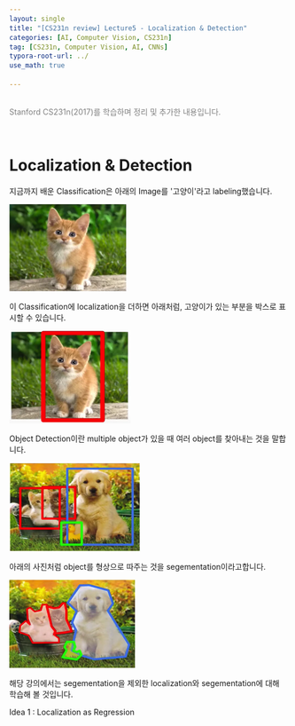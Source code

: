 ```yaml
---
layout: single
title: "[CS231n review] Lecture5 - Localization & Detection"
categories: [AI, Computer Vision, CS231n]
tag: [CS231n, Computer Vision, AI, CNNs]
typora-root-url: ../
use_math: true

---
```


<br><font color=gray>Stanford CS231n(2017)를 학습하며 정리 및 추가한 내용입니다.</font> <br>

<br>

# Localization & Detection



지금까지 배운 Classification은 아래의 Image를 '고양이'라고 labeling했습니다.

<img src="/images/2024-02-11-localization_detection/image-20240212000008718.png" alt="image-20240212000008718" style="zoom:50%;" />

이 Classification에 localization을 더하면 아래처럼, 고양이가 있는 부분을 박스로 표시할 수 있습니다.

<img src="/images/2024-02-11-localization_detection/image-20240212000117694.png" alt="image-20240212000117694" style="zoom:50%;" />

Object Detection이란 multiple object가 있을 때 여러 object를 찾아내는 것을 말합니다.

<img src="/images/2024-02-11-localization_detection/image-20240212000302931.png" alt="image-20240212000302931" style="zoom:50%;" />

아래의 사진처럼 object를 형상으로 따주는 것을 segementation이라고합니다.

<img src="/images/2024-02-11-localization_detection/image-20240212000403561.png" alt="image-20240212000403561" style="zoom:50%;" />

해당 강의에서는 segementation을 제외한 localization와 segementation에 대해 학습해 볼 것입니다.



Idea 1 : Localization as Regression



